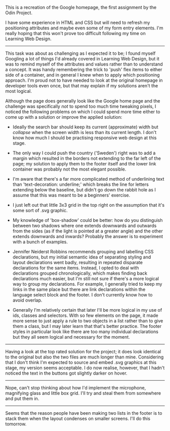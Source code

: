 This is a recreation of the Google homepage, the first assignment by the Odin Project.

I have some experience in HTML and CSS but will need to refresh my positioning attributes and maybe even some of my form entry elements. I'm really hoping that this won't prove too difficult following my time on Learning Web Design.

---

This task was about as challenging as I expected it to be; I found myself Googling a lot of things I'd already covered in Learning Web Design, but it was to remind myself of the attributes and values rather than to understand a concept. It was handy remembering the trick to 'push' flex items to either side of a container, and in general I knew when to apply which positioning approach. I'm proud not to have needed to look at the original homepage in developer tools even once, but that may explain if my solutions aren't the most logical.

Although the page does generally look like the Google home page and the challenge was specifically *not* to spend too much time tweaking pixels, I noticed the following problems on which I could spend more time either to come up with a solution or improve the applied solution:

- Ideally the search bar should keep its current (approximate) width but *collapse* when the screen width is less than its current length. I don't know how much I should be practising responsive web design at this stage.

- The only way I could push the country ('Sweden') right was to add a margin which resulted in the borders not extending to the far left of the page; my solution to apply them to the footer itself and the lower link container was probably not the most elegant possible.

- I'm aware that there's a far more complicated method of underlining text than 'text-decoration: underline;' which breaks the line for letters extending below the baseline, but didn't go down the rabbit hole as I assume that this was meant to be a beginners' exercise.

- I just left out that little 3x3 grid in the top right on the assumption that it's some sort of .svg graphic.

- My knowledge of 'box-shadow' could be better: how do you distinguish between two shadows where one extends downwards and outwards from the sides (as if the light is pointed at a greater angle) and the other extends downwards and inwards? Probably the answer is to experiment with a bunch of examples.

- Jennifer Neiderst Robbins recommends grouping and labelling CSS declarations, but my initial semantic idea of separating styling and layout declarations went badly, resulting in repeated disparate declarations for the same items. Instead, I opted to deal with declarations grouped chronologically, which makes finding back declarations much easier, but I'm still not sure if there's a more logical way to group my declarations. For example, I generally tried to keep my links in the same place but there are link declarations within the language select block and the footer. I don't currently know how to avoid overlap.

- Generally I'm relatively certain that later I'll be more logical in my use of ids, classes and selectors. With so few elements on the page, it made more sense to just apply a rule to two objects in a list rather than to give them a class, but I may later learn that that's better practice. The footer styles in particular look like there are too many individual declarations but they all seem logical and necessary for the moment.

---

Having a look at the top rated solution for the project; it does look identical to the original but also the two files are much longer than mine. Considering that I don't think I'm expected to source and embed .svg graphics at this stage, my version seems acceptable. I do now realise, however, that I hadn't noticed the text in the buttons got slightly darker on hover.

---

Nope, can't stop thinking about how I'd implement the microphone, magnifying glass and little box grid. I'll try and steal them from somewhere and put them in.

---

Seems that the reason people have been making two lists in the footer is to stack them when the layout condenses on smaller screens. I'll do this tomorrow.